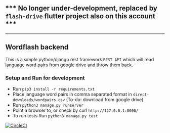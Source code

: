 ## *** No longer under-development, replaced by `flash-drive` flutter project also on this account ***


-----------------------------------------------------

## Wordflash backend

This is a _simple_ python/django rest framework `REST API` which will read language word pairs from google drive and throw them back.

### Setup and Run for development

- Run `pip3 install -r requirements.txt`
- Place language word pairs in comma separated format in `direct-downloads/wordpairs.csv` (To-do: download from google drive)
- Run `python3 manage.py runserver`
- Point a browser to, or check by curl `http://127.0.0.1:8000/`
- To run tests Run `python3 manage.py test`

[![CircleCI](https://circleci.com/gh/GuhaAG/word-flash-api.svg?style=svg)](https://circleci.com/gh/GuhaAG/word-flash-api)
